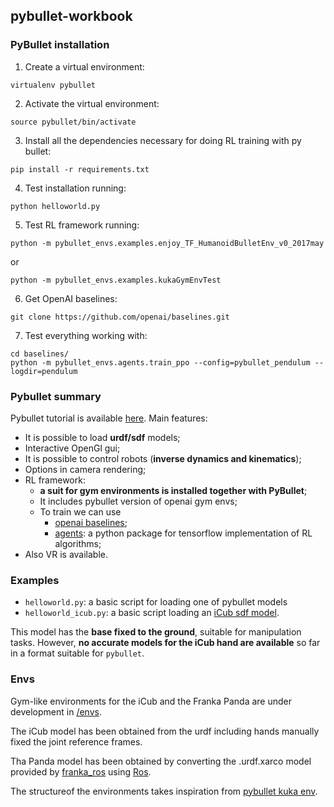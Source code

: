 ## pybullet-workbook

### PyBullet installation
1. Create a virtual environment:
```
virtualenv pybullet
```
2. Activate the virtual environment:
```
source pybullet/bin/activate
```
3. Install all the dependencies necessary for doing RL training with py bullet:
```
pip install -r requirements.txt
```
4. Test installation running:
```
python helloworld.py
```
5. Test RL framework running:
  ```
  python -m pybullet_envs.examples.enjoy_TF_HumanoidBulletEnv_v0_2017may
  ```
or
```
python -m pybullet_envs.examples.kukaGymEnvTest
```
6. Get OpenAI baselines:
```
git clone https://github.com/openai/baselines.git
```
7. Test everything working with:
```
cd baselines/
python -m pybullet_envs.agents.train_ppo --config=pybullet_pendulum --logdir=pendulum
```

### Pybullet summary

Pybullet tutorial is available [here](https://docs.google.com/document/d/10sXEhzFRSnvFcl3XxNGhnD4N2SedqwdAvK3dsihxVUA/edit#).
Main features:

- It is possible to load **urdf/sdf** models;
- Interactive OpenGl gui;
- It is possible to control robots (**inverse dynamics and kinematics**);
- Options in camera rendering;
- RL framework:
    - **a suit for gym environments is installed together with PyBullet**;
    - It includes pybullet version of openai gym envs;
    - To train we can use
       - [openai baselines](https://github.com/openai/baselines);
       - [agents](https://pypi.org/project/agents/): a python package for tensorflow implementation of RL algorithms;
- Also VR is available.

### Examples
- `helloworld.py`: a basic script for loading one of pybullet models
- `helloworld_icub.py`: a basic script loading an [iCub sdf model](https://github.com/giuliavezzani/pybullet-workbook/blob/master/envs/icub_fixed_model.sdf). 

This model has the **base fixed to the ground**, suitable for manipulation tasks.
However, **no accurate models for the iCub hand are available** so far in a format suitable for `pybullet`.



### Envs
Gym-like environments  for the iCub and the Franka Panda are under development in [/envs](https://github.com/giuliavezzani/pybullet-workbook/tree/master/envs).

The iCub model has been obtained from the urdf including hands manually fixed the joint reference frames.

Tha Panda model has been obtained by converting the .urdf.xarco model provided by [franka_ros](https://github.com/frankaemika/franka_ros/blob/kinetic-devel/franka_description/robots/panda_arm.urdf.xacro) using [Ros](https://answers.ros.org/question/10401/how-to-convert-xacro-file-to-urdf-file/).

The structureof the environments takes inspiration from [pybullet kuka env](https://github.com/bulletphysics/bullet3/blob/master/examples/pybullet/gym/pybullet_envs/bullet/kukaGymEnv.py).
